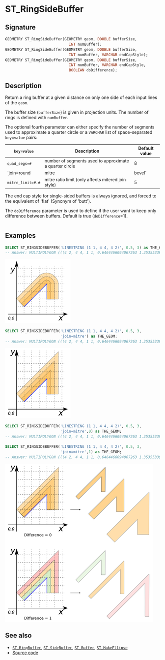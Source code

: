 # ST_RingSideBuffer

## Signature

```sql
GEOMETRY ST_RingSideBuffer(GEOMETRY geom, DOUBLE bufferSize, 
                             INT numBuffer);
GEOMETRY ST_RingSideBuffer(GEOMETRY geom, DOUBLE bufferSize, 
                             INT numBuffer, VARCHAR endCapStyle);
GEOMETRY ST_RingSideBuffer(GEOMETRY geom, DOUBLE bufferSize, 
                             INT numBuffer, VARCHAR endCapStyle, 
                             BOOLEAN doDifference);
```

## Description
Return a ring buffer at a given distance on only one side of each input lines of the `geom`.

The buffer size (`bufferSize`) is given in projection units.
The number of rings is defined with `numBuffer`.


The optional fourth parameter can either specify the number of segments used to
approximate a quarter circle or a `VARCHAR` list of
space-separated `key=value` pairs:

| `key=value` | Description | Default value |
|-|-|-|
| `quad_segs=#` | number of segments used to approximate a quarter circle | 8 |
| `join=round|mitre|bevel` | join style | `round` |
| `mitre_limit=#.#` | mitre ratio limit (only affects mitered join style) | 5 |


The end cap style for single-sided buffers is always ignored, and forced to the equivalent of 'flat' (Synonym of 'butt').

The `doDifference` parameter is used to define if the user want to keep only difference between buffers. Default is true (`doDifference`=1).

```{include} type-warning_geometrycollection.md
```


## Examples

```sql
SELECT ST_RINGSIDEBUFFER('LINESTRING (1 1, 4 4, 4 2)', 0.5, 3) as THE_GEOM;
-- Answer: MULTIPOLYGON (((4 2, 4 4, 1 1, 0.6464466094067263 1.3535533905932737, 3.646446609406726 4.353553390593274, 3.722214883490199 4.4157348061512725, 3.808658283817455 4.461939766255643, 3.902454838991936 4.490392640201615, 4 4.5, 4.097545161008064 4.490392640201615, 4.191341716182545 4.461939766255643, 4.2777851165098015 4.4157348061512725, 4.353553390593274 4.353553390593274, 4.4157348061512725 4.277785116509801, 4.461939766255643 4.191341716182545, 4.490392640201615 4.097545161008064, 4.5 4, 4.5 2, 4 2)), ((1 1, 0.2928932188134524 1.7071067811865475, 3.2928932188134525 4.707106781186548, 3.444429766980398 4.831469612302545, 3.6173165676349104 4.923879532511287, 3.804909677983872 4.98078528040323, 4 5, 4.195090322016128 4.98078528040323, 4.38268343236509 4.923879532511287, 4.555570233019602 4.831469612302545, 4.707106781186548 4.707106781186548, 4.831469612302545 4.555570233019602, 4.923879532511287 4.38268343236509, 4.98078528040323 4.195090322016129, 5 4, 5 2, 4.5 2, 4.5 4, 4.490392640201615 4.097545161008064, 4.461939766255643 4.191341716182545, 4.4157348061512725 4.277785116509801, 4.353553390593274 4.353553390593274, 4.2777851165098015 4.4157348061512725, 4.191341716182545 4.461939766255643, 4.097545161008064 4.490392640201615, 4 4.5, 3.902454838991936 4.490392640201615, 3.808658283817455 4.461939766255643, 3.722214883490199 4.4157348061512725, 3.646446609406726 4.353553390593274, 0.6464466094067263 1.3535533905932737, 1 1)), ((0.2928932188134525 1.7071067811865475, -0.0606601717798214 2.0606601717798214, 2.9393398282201786 5.060660171779821, 3.1666446504705963 5.247204418453817, 3.4259748514523647 5.38581929876693, 3.707364516975807 5.471177920604846, 3.9999999999999996 5.5, 4.292635483024192 5.471177920604846, 4.574025148547634 5.38581929876693, 4.833355349529403 5.247204418453818, 5.060660171779821 5.060660171779821, 5.247204418453817 4.833355349529404, 5.38581929876693 4.574025148547635, 5.471177920604846 4.292635483024193, 5.5 4, 5.5 2, 5 2, 5 4, 4.98078528040323 4.195090322016129, 4.923879532511287 4.38268343236509, 4.831469612302545 4.555570233019602, 4.707106781186548 4.707106781186548, 4.555570233019602 4.831469612302545, 4.38268343236509 4.923879532511287, 4.195090322016128 4.98078528040323, 4 5, 3.804909677983872 4.98078528040323, 3.6173165676349104 4.923879532511287, 3.444429766980398 4.831469612302545, 3.2928932188134525 4.707106781186548, 0.2928932188134525 1.7071067811865475))) 
```

![](./ST_RingSideBuffer_1.png)


```sql
SELECT ST_RINGSIDEBUFFER('LINESTRING (1 1, 4 4, 4 2)', 0.5, 3, 
                         'join=mitre') as THE_GEOM;
-- Answer: MULTIPOLYGON (((4 2, 4 4, 1 1, 0.6464466094067263 1.3535533905932737, 4.5 5.207106781186547, 4.5 2, 4 2)), ((1 1, 0.2928932188134524 1.7071067811865475, 5 6.414213562373096, 5 2, 4.5 2, 4.5 5.207106781186547, 0.6464466094067263 1.3535533905932737, 1 1)), ((0.2928932188134525 1.7071067811865475, -0.0606601717798214 2.0606601717798214, 5.5 7.621320343559642, 5.5 2, 5 2, 5 6.414213562373096, 0.2928932188134525 1.7071067811865475))) 
```

![](./ST_RingSideBuffer_2.png)



```sql
SELECT ST_RINGSIDEBUFFER('LINESTRING (1 1, 4 4, 4 2)', 0.5, 3, 
                         'join=mitre',0) as THE_GEOM;
-- Answer: MULTIPOLYGON (((4 2, 4 4, 1 1, 0.6464466094067263 1.3535533905932737, 4.5 5.207106781186547, 4.5 2, 4 2)), ((4 2, 4 4, 1 1, 0.2928932188134524 1.7071067811865475, 5 6.414213562373096, 5 2, 4 2)), ((4 2, 4 4, 1 1, -0.0606601717798214 2.0606601717798214, 5.5 7.621320343559642, 5.5 2, 4 2)))

SELECT ST_RINGSIDEBUFFER('LINESTRING (1 1, 4 4, 4 2)', 0.5, 3, 
                         'join=mitre',1) as THE_GEOM;
-- Answer: MULTIPOLYGON (((4 2, 4 4, 1 1, 0.6464466094067263 1.3535533905932737, 4.5 5.207106781186547, 4.5 2, 4 2)), ((1 1, 0.2928932188134524 1.7071067811865475, 5 6.414213562373096, 5 2, 4.5 2, 4.5 5.207106781186547, 0.6464466094067263 1.3535533905932737, 1 1)), ((0.2928932188134525 1.7071067811865475, -0.0606601717798214 2.0606601717798214, 5.5 7.621320343559642, 5.5 2, 5 2, 5 6.414213562373096, 0.2928932188134525 1.7071067811865475)))
```

![](./ST_RingSideBuffer_3.png)


## See also
* [`ST_RingBuffer`](../ST_RingBuffer),
  [`ST_SideBuffer`](../ST_SideBuffer),
  [`ST_Buffer`](../ST_Buffer),
  [`ST_MakeEllipse`](../ST_MakeEllipse)
* <a href="https://github.com/orbisgis/h2gis/blob/master/h2gis-functions/src/main/java/org/h2gis/functions/spatial/buffer/ST_RingSideBuffer.java" target="_blank">Source code</a>
